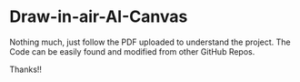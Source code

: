 # Draw-in-air-AI-Canvas

Nothing much, just follow the PDF uploaded to understand the project. The Code can be easily found and modified from other GitHub Repos.

Thanks!!
